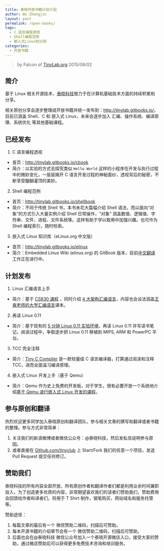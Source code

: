 ```yaml
---
title: 泰晓开放书籍计划介绍
author: Wu Zhangjin
layout: post
permalink: /open-books/
tags:
  - C 语言编程透视
  - Shell编程范例
  - 嵌入式Linux知识库
categories:
  - 开放书籍
---
```


> by Falcon of [TinyLab.org][1]
> 2015/08/02


## 简介

基于 Linux 相关开源技术，[泰晓科技][1]致力于在计算机基础技术方面的持续积累和分享。

相关原创分享会逐步整理成开放书籍并统一发布到：<http://tinylab.gitbooks.io/>，目前已涵盖 Shell、C 和 嵌入式 Linux，未来会逐步加入 汇编、操作系统、编译原理、系统优化 等其他基础课程。

## 已经发布

1. C 语言编程透视
  * 首页：<http://tinylab.gitbooks.io/cbook>
  * 简介：以实验的方式去探究类似 `Hello World` 这样的小程序在开发与执行过程中的微妙变化，一层层揭开 C 语言开发过程的神秘面纱，透视背后的秘密，不断享受醍醐灌顶的美妙。

2. Shell 编程范例
  * 首页：<http://tinylab.gitbooks.io/shellbook>
  * 简介：不同于传统 Shell 书，本书未花大篇幅介绍 Shell 语法，而以面向“对象”的方式引入大量实例介绍 Shell 日常操作，“对象” 涵盖数值、逻辑值、字符串、文件、进程、文件系统等。这样有助于学以致用中加强兴趣。也可作为 Shell 编程索引，随时检索。

3. 嵌入式 Linux 知识库（eLinux.org 中文版）
  * 首页：<http://tinylab.gitbooks.io/elinux>
  * 简介：Embedded Linux Wiki (elinux.org) 的 GitBook 版本，目前[中文翻译][2]工作正在进行中。

## 计划发布

1. Linux 汇编语言上手
  * 简介：基于 [CS630 课程][3] ，同时介绍 [4 大架构汇编语言][4]，内容也会设法涵盖[王爽老师的大学汇编语言][5]课本。

2. 再读 Linux 0.11
  * 简介：基于现有的 [5 分钟 Linux 0.11 实验环境][6]，再读 Linux 0.11 并写读书笔记，阅读过程中，争取逐步把 Linux 0.11 移植到 MIPS, ARM 和 PowerPC 平台。

3. TCC 完全注释
  * 简介：[Tiny C Compiler][7] 是一款轻量级 C 语言编译器，打算通过阅读和注释 TCC，进而全面温习编译原理。

4. 嵌入式 Linux 开发上手（基于 Qemu）
  * 简介：Qemu 作为史上免费的开发板，对于学生，很有必要开放一个系统地介绍[基于 Qemu 进行嵌入式 Linux 开发的课程][8]。

## 参与原创和翻译

热烈欢迎更多同学加入泰晓原创和翻译团队，参与相关文章的撰写和翻译或者书籍的整理。参与方式非常简单：

  1. 关注我们的新浪微博或者微信公众号：@泰晓科技，然后发私信说明参与原因。
  2. 或者直接在 [Github.com/tinyclub][9] 上 Start/Fork 我们的任意一个项目，发送 Pull Request 提交任何修订。

## 赞助我们

泰晓科技的所有内容全部开放，所有原创作者和翻译作者们都是利用业余时间兼职投入，为了创造更多优质的内容，非常期望喜欢我们的读者们赞助我们，赞助费用会回馈给作者和译者们，将用于 T Shirt 制作，钢笔购买，网站域名和服务托管等。

赞助途径：

  1. 每篇文章的最后有一个 微信赞助二维码，扫描后可赞助。
  2. 每本开源书籍的介绍章节会有一个 微信赞助二维码，扫描后可赞助。
  3. 后面也会在@泰晓科技 微信公众号加入一个泰晓开源微店入口，接受大家的赞助，通过微店赞助后可以获得更多免费技术咨询和培训服务。





 [1]: http://tinylab.org
 [2]: /elinux/
 [3]: /cs630-qemu/
 [4]: /linux-assembly-language-quick-start/
 [5]: http://tinylab.org/books/assembly
 [6]: /linux-0-11-lab/
 [7]: http://bellard.org/tcc/
 [8]: /using-qemu-simulation-inserts-the-type-system-to-produce-the-whole-process/
 [9]: http://github.com/tinyclub
